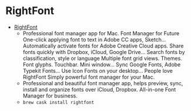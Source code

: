 # RightFont
- [RightFont](https://rightfontapp.com/)
  -  Professional font manager app for Mac. Font Manager for Future One-click applying font to text in Adobe CC apps, Sketch… Automatically activate fonts for Adobe Creative Cloud apps. Share fonts quickly with Dropbox, iCloud, Google Drive… Search fonts by classification, style or language Multiple font grid views. Themes. Font glyphs. Touchbar. Mini window… Sync Google Fonts, Adobe Typekit Fonts… Use Icon Fonts on your desktop… People love RightFont Simply powerful font manager for your Mac.
  - Professional and beautiful font manager app, helps preview, sync, install and organize fonts over iCloud, Dropbox. All-in-one Font Manager for business.
  - `brew cask install rightfont`
